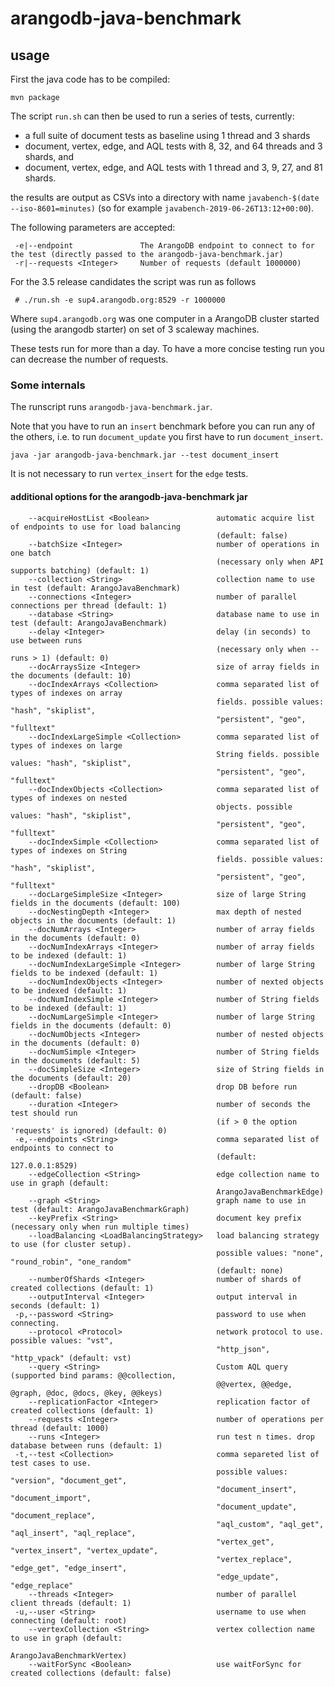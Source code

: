 # arangodb-java-benchmark

## usage

First the java code has to be compiled:

```
mvn package
```

The script `run.sh` can then be used to run a series of tests, currently:

 * a full suite of document tests as baseline using 1 thread and 3 shards
 * document, vertex, edge, and AQL tests with 8, 32, and 64 threads and 3 shards, and
 * document, vertex, edge, and AQL tests with 1 thread and 3, 9, 27, and 81 shards.

the results are output as CSVs into a directory with name `javabench-$(date --iso-8601=minutes)`
(so for example `javabench-2019-06-26T13:12+00:00`).

The following parameters are accepted:

```
 -e|--endpoint               The ArangoDB endpoint to connect to for the test (directly passed to the arangodb-java-benchmark.jar)
 -r|--requests <Integer>     Number of requests (default 1000000)
```

For the 3.5 release candidates the script was run as follows

```
 # ./run.sh -e sup4.arangodb.org:8529 -r 1000000
```

Where `sup4.arangodb.org` was one computer in a ArangoDB cluster started (using
the arangodb starter) on set of 3 scaleway machines.

These tests run for more than a day. To have a more concise testing run
you can decrease the number of requests.

### Some internals

The runscript runs `arangodb-java-benchmark.jar`.

Note that you have to run an `insert` benchmark before you can run any of the others, i.e. to run
`document_update` you first have to run `document_insert`.

```
java -jar arangodb-java-benchmark.jar --test document_insert
```
It is not necessary to run `vertex_insert` for the `edge` tests.

#### additional options for the arangodb-java-benchmark jar

```
    --acquireHostList <Boolean>               automatic acquire list of endpoints to use for load balancing
                                              (default: false)
    --batchSize <Integer>                     number of operations in one batch
                                              (necessary only when API supports batching) (default: 1)
    --collection <String>                     collection name to use in test (default: ArangoJavaBenchmark)
    --connections <Integer>                   number of parallel connections per thread (default: 1)
    --database <String>                       database name to use in test (default: ArangoJavaBenchmark)
    --delay <Integer>                         delay (in seconds) to use between runs
                                              (necessary only when --runs > 1) (default: 0)
    --docArraysSize <Integer>                 size of array fields in the documents (default: 10)
    --docIndexArrays <Collection>             comma separated list of types of indexes on array
                                              fields. possible values: "hash", "skiplist",
                                              "persistent", "geo", "fulltext"
    --docIndexLargeSimple <Collection>        comma separated list of types of indexes on large
                                              String fields. possible values: "hash", "skiplist",
                                              "persistent", "geo", "fulltext"
    --docIndexObjects <Collection>            comma separated list of types of indexes on nested
                                              objects. possible values: "hash", "skiplist",
                                              "persistent", "geo", "fulltext"
    --docIndexSimple <Collection>             comma separated list of types of indexes on String
                                              fields. possible values: "hash", "skiplist",
                                              "persistent", "geo", "fulltext"
    --docLargeSimpleSize <Integer>            size of large String fields in the documents (default: 100)
    --docNestingDepth <Integer>               max depth of nested objects in the documents (default: 1)
    --docNumArrays <Integer>                  number of array fields in the documents (default: 0)
    --docNumIndexArrays <Integer>             number of array fields to be indexed (default: 1)
    --docNumIndexLargeSimple <Integer>        number of large String fields to be indexed (default: 1)
    --docNumIndexObjects <Integer>            number of nexted objects to be indexed (default: 1)
    --docNumIndexSimple <Integer>             number of String fields to be indexed (default: 1)
    --docNumLargeSimple <Integer>             number of large String fields in the documents (default: 0)
    --docNumObjects <Integer>                 number of nested objects in the documents (default: 0)
    --docNumSimple <Integer>                  number of String fields in the documents (default: 5)
    --docSimpleSize <Integer>                 size of String fields in the documents (default: 20)
    --dropDB <Boolean>                        drop DB before run (default: false)
    --duration <Integer>                      number of seconds the test should run
                                              (if > 0 the option 'requests' is ignored) (default: 0)
 -e,--endpoints <String>                      comma separated list of endpoints to connect to
                                              (default: 127.0.0.1:8529)
    --edgeCollection <String>                 edge collection name to use in graph (default:
                                              ArangoJavaBenchmarkEdge)
    --graph <String>                          graph name to use in test (default: ArangoJavaBenchmarkGraph)
    --keyPrefix <String>                      document key prefix (necessary only when run multiple times)
    --loadBalancing <LoadBalancingStrategy>   load balancing strategy to use (for cluster setup).
                                              possible values: "none", "round_robin", "one_random"
                                              (default: none)
    --numberOfShards <Integer>                number of shards of created collections (default: 1)
    --outputInterval <Integer>                output interval in seconds (default: 1)
 -p,--password <String>                       password to use when connecting.
    --protocol <Protocol>                     network protocol to use. possible values: "vst",
                                              "http_json", "http_vpack" (default: vst)
    --query <String>                          Custom AQL query (supported bind params: @@collection,
                                              @@vertex, @@edge, @graph, @doc, @docs, @key, @@keys)
    --replicationFactor <Integer>             replication factor of created collections (default: 1)
    --requests <Integer>                      number of operations per thread (default: 1000)
    --runs <Integer>                          run test n times. drop database between runs (default: 1)
 -t,--test <Collection>                       comma separeted list of test cases to use.
                                              possible values: "version", "document_get",
                                              "document_insert", "document_import",
                                              "document_update", "document_replace",
                                              "aql_custom", "aql_get", "aql_insert", "aql_replace", 
                                              "vertex_get", "vertex_insert", "vertex_update",
                                              "vertex_replace", "edge_get", "edge_insert",
                                              "edge_update", "edge_replace"
    --threads <Integer>                       number of parallel client threads (default: 1)
 -u,--user <String>                           username to use when connecting (default: root)
    --vertexCollection <String>               vertex collection name to use in graph (default:
                                              ArangoJavaBenchmarkVertex)
    --waitForSync <Boolean>                   use waitForSync for created collections (default: false)
```
